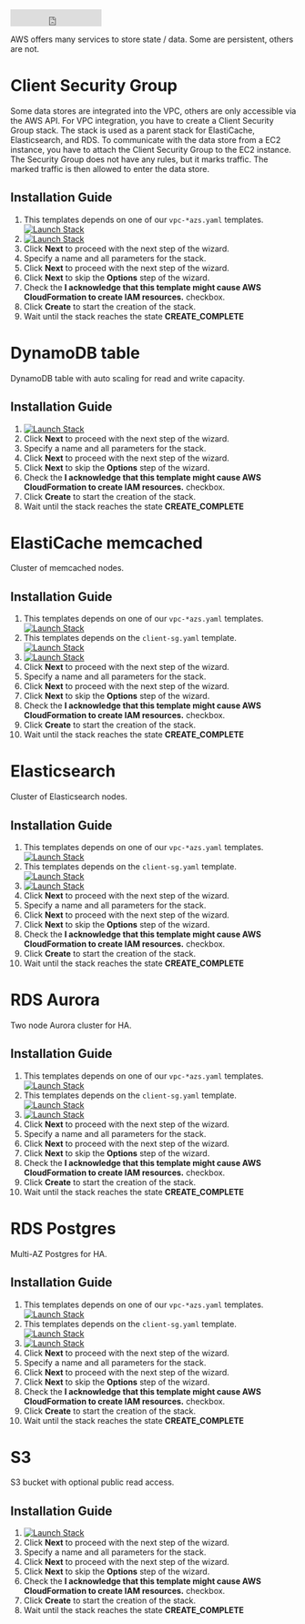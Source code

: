 <iframe src="https://ghbtns.com/github-btn.html?user=widdix&repo=aws-cf-templates&type=star&count=true&size=large" frameborder="0" scrolling="0" width="160px" height="30px"></iframe>

AWS offers many services to store state / data. Some are persistent, others are not.

# Client Security Group

Some data stores are integrated into the VPC, others are only accessible via the AWS API. For VPC integration, you have to create a Client Security Group stack. The stack is used as a parent stack for ElastiCache, Elasticsearch, and RDS. To communicate with the data store from a EC2 instance, you have to attach the Client Security Group to the EC2 instance. The Security Group does not have any rules, but it marks traffic. The marked traffic is then allowed to enter the data store.

## Installation Guide
1. This templates depends on one of our `vpc-*azs.yaml` templates. [![Launch Stack](./img/launch-stack.png)](https://console.aws.amazon.com/cloudformation/home#/stacks/new?stackName=vpc-2azs&templateURL=https://s3-eu-west-1.amazonaws.com/widdix-aws-cf-templates-releases-eu-west-1/__VERSION__/vpc/vpc-2azs.yaml)
1. [![Launch Stack](./img/launch-stack.png)](https://console.aws.amazon.com/cloudformation/home#/stacks/new?stackName=client-sg&param_ParentVPCStack=vpc-2azs&templateURL=https://s3-eu-west-1.amazonaws.com/widdix-aws-cf-templates-releases-eu-west-1/__VERSION__/state/client-sg.yaml)
1. Click **Next** to proceed with the next step of the wizard.
1. Specify a name and all parameters for the stack.
1. Click **Next** to proceed with the next step of the wizard.
1. Click **Next** to skip the **Options** step of the wizard.
1. Check the **I acknowledge that this template might cause AWS CloudFormation to create IAM resources.** checkbox.
1. Click **Create** to start the creation of the stack.
1. Wait until the stack reaches the state **CREATE_COMPLETE**

# DynamoDB table

DynamoDB table with auto scaling for read and write capacity.

## Installation Guide
1. [![Launch Stack](./img/launch-stack.png)](https://console.aws.amazon.com/cloudformation/home#/stacks/new?stackName=dynamodb-table&templateURL=https://s3-eu-west-1.amazonaws.com/widdix-aws-cf-templates-releases-eu-west-1/__VERSION__/state/dynamodb.yaml)
1. Click **Next** to proceed with the next step of the wizard.
1. Specify a name and all parameters for the stack.
1. Click **Next** to proceed with the next step of the wizard.
1. Click **Next** to skip the **Options** step of the wizard.
1. Check the **I acknowledge that this template might cause AWS CloudFormation to create IAM resources.** checkbox.
1. Click **Create** to start the creation of the stack.
1. Wait until the stack reaches the state **CREATE_COMPLETE**

# ElastiCache memcached

Cluster of memcached nodes.

## Installation Guide
1. This templates depends on one of our `vpc-*azs.yaml` templates. [![Launch Stack](./img/launch-stack.png)](https://console.aws.amazon.com/cloudformation/home#/stacks/new?stackName=vpc-2azs&templateURL=https://s3-eu-west-1.amazonaws.com/widdix-aws-cf-templates-releases-eu-west-1/__VERSION__/vpc/vpc-2azs.yaml)
1. This templates depends on the `client-sg.yaml` template. [![Launch Stack](./img/launch-stack.png)](https://console.aws.amazon.com/cloudformation/home#/stacks/new?stackName=client-sg&param_ParentVPCStack=vpc-2azs&templateURL=https://s3-eu-west-1.amazonaws.com/widdix-aws-cf-templates-releases-eu-west-1/__VERSION__/state/client-sg.yaml)
1. [![Launch Stack](./img/launch-stack.png)](https://console.aws.amazon.com/cloudformation/home#/stacks/new?stackName=memcached&param_ParentVPCStack=vpc-2azs&param_ParentClientStack=client-sg&templateURL=https://s3-eu-west-1.amazonaws.com/widdix-aws-cf-templates-releases-eu-west-1/__VERSION__/state/elasticache-memcached.yaml)
1. Click **Next** to proceed with the next step of the wizard.
1. Specify a name and all parameters for the stack.
1. Click **Next** to proceed with the next step of the wizard.
1. Click **Next** to skip the **Options** step of the wizard.
1. Check the **I acknowledge that this template might cause AWS CloudFormation to create IAM resources.** checkbox.
1. Click **Create** to start the creation of the stack.
1. Wait until the stack reaches the state **CREATE_COMPLETE**

# Elasticsearch

Cluster of Elasticsearch nodes.

## Installation Guide
1. This templates depends on one of our `vpc-*azs.yaml` templates. [![Launch Stack](./img/launch-stack.png)](https://console.aws.amazon.com/cloudformation/home#/stacks/new?stackName=vpc-2azs&templateURL=https://s3-eu-west-1.amazonaws.com/widdix-aws-cf-templates-releases-eu-west-1/__VERSION__/vpc/vpc-2azs.yaml)
1. This templates depends on the `client-sg.yaml` template. [![Launch Stack](./img/launch-stack.png)](https://console.aws.amazon.com/cloudformation/home#/stacks/new?stackName=client-sg&param_ParentVPCStack=vpc-2azs&templateURL=https://s3-eu-west-1.amazonaws.com/widdix-aws-cf-templates-releases-eu-west-1/__VERSION__/state/client-sg.yaml)
1. [![Launch Stack](./img/launch-stack.png)](https://console.aws.amazon.com/cloudformation/home#/stacks/new?stackName=elasticsearch&param_ParentVPCStack=vpc-2azs&param_ParentClientStack=client-sg&templateURL=https://s3-eu-west-1.amazonaws.com/widdix-aws-cf-templates-releases-eu-west-1/__VERSION__/state/elasticsearch.yaml)
1. Click **Next** to proceed with the next step of the wizard.
1. Specify a name and all parameters for the stack.
1. Click **Next** to proceed with the next step of the wizard.
1. Click **Next** to skip the **Options** step of the wizard.
1. Check the **I acknowledge that this template might cause AWS CloudFormation to create IAM resources.** checkbox.
1. Click **Create** to start the creation of the stack.
1. Wait until the stack reaches the state **CREATE_COMPLETE**

# RDS Aurora

Two node Aurora cluster for HA.

## Installation Guide
1. This templates depends on one of our `vpc-*azs.yaml` templates. [![Launch Stack](./img/launch-stack.png)](https://console.aws.amazon.com/cloudformation/home#/stacks/new?stackName=vpc-2azs&templateURL=https://s3-eu-west-1.amazonaws.com/widdix-aws-cf-templates-releases-eu-west-1/__VERSION__/vpc/vpc-2azs.yaml)
1. This templates depends on the `client-sg.yaml` template. [![Launch Stack](./img/launch-stack.png)](https://console.aws.amazon.com/cloudformation/home#/stacks/new?stackName=client-sg&param_ParentVPCStack=vpc-2azs&templateURL=https://s3-eu-west-1.amazonaws.com/widdix-aws-cf-templates-releases-eu-west-1/__VERSION__/state/client-sg.yaml)
1. [![Launch Stack](./img/launch-stack.png)](https://console.aws.amazon.com/cloudformation/home#/stacks/new?stackName=rds-aurora&param_ParentVPCStack=vpc-2azs&param_ParentClientStack=client-sg&templateURL=https://s3-eu-west-1.amazonaws.com/widdix-aws-cf-templates-releases-eu-west-1/__VERSION__/state/rds-aurora.yaml)
1. Click **Next** to proceed with the next step of the wizard.
1. Specify a name and all parameters for the stack.
1. Click **Next** to proceed with the next step of the wizard.
1. Click **Next** to skip the **Options** step of the wizard.
1. Check the **I acknowledge that this template might cause AWS CloudFormation to create IAM resources.** checkbox.
1. Click **Create** to start the creation of the stack.
1. Wait until the stack reaches the state **CREATE_COMPLETE**

# RDS Postgres

Multi-AZ Postgres for HA.

## Installation Guide
1. This templates depends on one of our `vpc-*azs.yaml` templates. [![Launch Stack](./img/launch-stack.png)](https://console.aws.amazon.com/cloudformation/home#/stacks/new?stackName=vpc-2azs&templateURL=https://s3-eu-west-1.amazonaws.com/widdix-aws-cf-templates-releases-eu-west-1/__VERSION__/vpc/vpc-2azs.yaml)
1. This templates depends on the `client-sg.yaml` template. [![Launch Stack](./img/launch-stack.png)](https://console.aws.amazon.com/cloudformation/home#/stacks/new?stackName=client-sg&param_ParentVPCStack=vpc-2azs&templateURL=https://s3-eu-west-1.amazonaws.com/widdix-aws-cf-templates-releases-eu-west-1/__VERSION__/state/client-sg.yaml)
1. [![Launch Stack](./img/launch-stack.png)](https://console.aws.amazon.com/cloudformation/home#/stacks/new?stackName=rds-postgres&param_ParentVPCStack=vpc-2azs&param_ParentClientStack=client-sg&templateURL=https://s3-eu-west-1.amazonaws.com/widdix-aws-cf-templates-releases-eu-west-1/__VERSION__/state/rds-postgres.yaml)
1. Click **Next** to proceed with the next step of the wizard.
1. Specify a name and all parameters for the stack.
1. Click **Next** to proceed with the next step of the wizard.
1. Click **Next** to skip the **Options** step of the wizard.
1. Check the **I acknowledge that this template might cause AWS CloudFormation to create IAM resources.** checkbox.
1. Click **Create** to start the creation of the stack.
1. Wait until the stack reaches the state **CREATE_COMPLETE**

# S3

S3 bucket with optional public read access.

## Installation Guide
1. [![Launch Stack](./img/launch-stack.png)](https://console.aws.amazon.com/cloudformation/home#/stacks/new?stackName=s3-bucket&templateURL=https://s3-eu-west-1.amazonaws.com/widdix-aws-cf-templates-releases-eu-west-1/__VERSION__/state/s3.yaml)
1. Click **Next** to proceed with the next step of the wizard.
1. Specify a name and all parameters for the stack.
1. Click **Next** to proceed with the next step of the wizard.
1. Click **Next** to skip the **Options** step of the wizard.
1. Check the **I acknowledge that this template might cause AWS CloudFormation to create IAM resources.** checkbox.
1. Click **Create** to start the creation of the stack.
1. Wait until the stack reaches the state **CREATE_COMPLETE**
